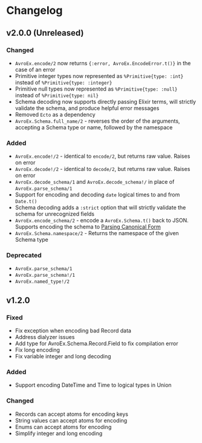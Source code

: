 # Changelog

## v2.0.0 (Unreleased)

### Changed
* `AvroEx.encode/2` now returns `{:error, AvroEx.EncodeError.t()}` in the case of an error
* Primitive integer types now represented as `%Primitive{type: :int}` instead of `%Primitive{type: :integer}`
* Primitive null types now represented as `%Primitive{type: :null}` instead of `%Primitive{type: nil}`
* Schema decoding now supports directly passing Elixir terms, will strictly validate the schema, and produce helpful error messages
* Removed `Ecto` as a dependency
* `AvroEx.Schema.full_name/2` - reverses the order of the arguments, accepting a Schema type or name, followed by the namespace

### Added
* `AvroEx.encode!/2` - identical to `encode/2`, but returns raw value. Raises on error
* `AvroEx.decode!/2` - identical to `decode/2`, but returns raw value. Raises on error
* `AvroEx.decode_schema/1` and `AvroEx.decode_schema!/` in place of `AvroEx.parse_schema/1`
* Support for encoding and decoding `date` logical times to and from `Date.t()`
* Schema decoding adds a `:strict` option that will strictly validate the schema for unrecognized fields
* `AvroEx.encode_schema/2` - encode a `AvroEx.Schema.t()` back to JSON. Supports encoding the schema to [Parsing Canonical Form](https://avro.apache.org/docs/current/spec.html#Parsing+Canonical+Form+for+Schemas)
* `AvroEx.Schema.namespace/2` - Returns the namespace of the given Schema type

### Deprecated
* `AvroEx.parse_schema/1`
* `AvroEx.parse_schema!/1`
* `AvroEx.named_type!/2`

## v1.2.0

### Fixed
* Fix exception when encoding bad Record data
* Address dialyzer issues
* Add type for AvroEx.Schema.Record.Field to fix compilation error
* Fix long encoding
* Fix variable integer and long decoding

### Added
* Support encoding DateTime and Time to logical types in Union

### Changed
* Records can accept atoms for encoding keys
* String values can accept atoms for encoding
* Enums can accept atoms for encoding
* Simplify integer and long encoding


